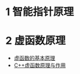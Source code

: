 # 1 智能指针原理

# 2 虚函数原理
- [虚函数的基本原理](https://www.cnblogs.com/malecrab/p/5572730.html)
- [C++虚函数原理与作用](https://zhuanlan.zhihu.com/p/629281871)
